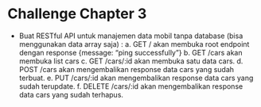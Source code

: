 # Challenge Chapter 3

- Buat RESTful API untuk manajemen data mobil tanpa database (bisa menggunakan
  data array saja) :
  a. GET / akan membuka root endpoint dengan response {message: “ping
  successfully”}
  b. GET /cars akan membuka list cars
  c. GET /cars/:id akan membuka satu data cars.
  d. POST /cars akan mengembalikan response data cars yang sudah terbuat.
  e. PUT /cars/:id akan mengembalikan response data cars yang sudah
  terupdate.
  f. DELETE /cars/:id akan mengembalikan response data cars yang sudah
  terhapus.
